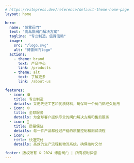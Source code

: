 ```yaml
---
# https://vitepress.dev/reference/default-theme-home-page
layout: home

hero:
  name: "博雷阀门"
  text: "高品质阀门解决方案"
  tagline: "专业制造，值得信赖"
  image:
    src: "/logo.svg"
    alt: "博雷阀门logo"
  actions:
    - theme: brand
      text: 产品中心
      link: /products
    - theme: alt
      text: 了解更多
      link: /about-us

features:
  - icon: 🛠️
    title: 专业制造
    details: 采用先进工艺和优质材料，确保每一个阀门都经久耐用
  - icon: 🌐
    title: 全球服务
    details: 为全球客户提供专业的阀门解决方案和售后服务
  - icon: 💯
    title: 质量保证
    details: 每一件产品都经过严格的质量控制和测试流程
  - icon: ⚡
    title: 快速交付
    details: 高效的生产流程和物流系统，确保按时交付

footer: 版权所有 © 2024 博雷阀门 | 所有权利保留
---
```

